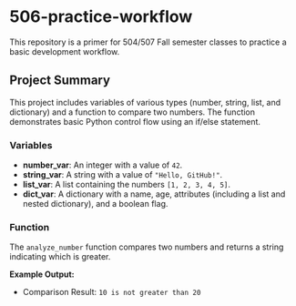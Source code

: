 # 506-practice-workflow
This repository is a primer for 504/507 Fall semester classes to practice a basic development workflow.

## Project Summary
This project includes variables of various types (number, string, list, and dictionary) and a function to compare two numbers. The function demonstrates basic Python control flow using an if/else statement.

### Variables
- **number_var**: An integer with a value of `42`.
- **string_var**: A string with a value of `"Hello, GitHub!"`.
- **list_var**: A list containing the numbers `[1, 2, 3, 4, 5]`.
- **dict_var**: A dictionary with a name, age, attributes (including a list and nested dictionary), and a boolean flag.

### Function
The `analyze_number` function compares two numbers and returns a string indicating which is greater. 

**Example Output:**
- Comparison Result: `10 is not greater than 20`


